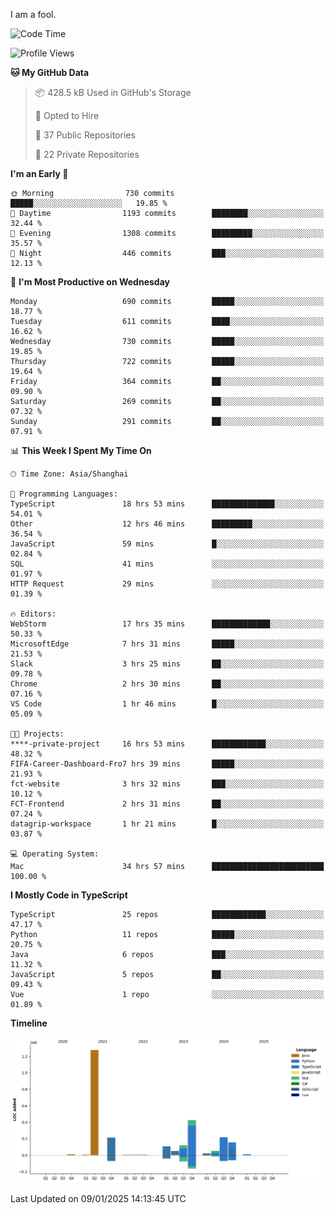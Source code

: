I am a fool.

<!--START_SECTION:waka-->
![Code Time](http://img.shields.io/badge/Code%20Time-2%2C408%20hrs%204%20mins-blue)

![Profile Views](http://img.shields.io/badge/Profile%20Views-0-blue)

**🐱 My GitHub Data** 

> 📦 428.5 kB Used in GitHub's Storage 
 > 
> 💼 Opted to Hire
 > 
> 📜 37 Public Repositories 
 > 
> 🔑 22 Private Repositories 
 > 
**I'm an Early 🐤** 

```text
🌞 Morning                730 commits         █████░░░░░░░░░░░░░░░░░░░░   19.85 % 
🌆 Daytime                1193 commits        ████████░░░░░░░░░░░░░░░░░   32.44 % 
🌃 Evening                1308 commits        █████████░░░░░░░░░░░░░░░░   35.57 % 
🌙 Night                  446 commits         ███░░░░░░░░░░░░░░░░░░░░░░   12.13 % 
```
📅 **I'm Most Productive on Wednesday** 

```text
Monday                   690 commits         █████░░░░░░░░░░░░░░░░░░░░   18.77 % 
Tuesday                  611 commits         ████░░░░░░░░░░░░░░░░░░░░░   16.62 % 
Wednesday                730 commits         █████░░░░░░░░░░░░░░░░░░░░   19.85 % 
Thursday                 722 commits         █████░░░░░░░░░░░░░░░░░░░░   19.64 % 
Friday                   364 commits         ██░░░░░░░░░░░░░░░░░░░░░░░   09.90 % 
Saturday                 269 commits         ██░░░░░░░░░░░░░░░░░░░░░░░   07.32 % 
Sunday                   291 commits         ██░░░░░░░░░░░░░░░░░░░░░░░   07.91 % 
```


📊 **This Week I Spent My Time On** 

```text
🕑︎ Time Zone: Asia/Shanghai

💬 Programming Languages: 
TypeScript               18 hrs 53 mins      ██████████████░░░░░░░░░░░   54.01 % 
Other                    12 hrs 46 mins      █████████░░░░░░░░░░░░░░░░   36.54 % 
JavaScript               59 mins             █░░░░░░░░░░░░░░░░░░░░░░░░   02.84 % 
SQL                      41 mins             ░░░░░░░░░░░░░░░░░░░░░░░░░   01.97 % 
HTTP Request             29 mins             ░░░░░░░░░░░░░░░░░░░░░░░░░   01.39 % 

🔥 Editors: 
WebStorm                 17 hrs 35 mins      █████████████░░░░░░░░░░░░   50.33 % 
MicrosoftEdge            7 hrs 31 mins       █████░░░░░░░░░░░░░░░░░░░░   21.53 % 
Slack                    3 hrs 25 mins       ██░░░░░░░░░░░░░░░░░░░░░░░   09.78 % 
Chrome                   2 hrs 30 mins       ██░░░░░░░░░░░░░░░░░░░░░░░   07.16 % 
VS Code                  1 hr 46 mins        █░░░░░░░░░░░░░░░░░░░░░░░░   05.09 % 

🐱‍💻 Projects: 
****-private-project     16 hrs 53 mins      ████████████░░░░░░░░░░░░░   48.32 % 
FIFA-Career-Dashboard-Fro7 hrs 39 mins       █████░░░░░░░░░░░░░░░░░░░░   21.93 % 
fct-website              3 hrs 32 mins       ███░░░░░░░░░░░░░░░░░░░░░░   10.12 % 
FCT-Frontend             2 hrs 31 mins       ██░░░░░░░░░░░░░░░░░░░░░░░   07.24 % 
datagrip-workspace       1 hr 21 mins        █░░░░░░░░░░░░░░░░░░░░░░░░   03.87 % 

💻 Operating System: 
Mac                      34 hrs 57 mins      █████████████████████████   100.00 % 
```

**I Mostly Code in TypeScript** 

```text
TypeScript               25 repos            ████████████░░░░░░░░░░░░░   47.17 % 
Python                   11 repos            █████░░░░░░░░░░░░░░░░░░░░   20.75 % 
Java                     6 repos             ███░░░░░░░░░░░░░░░░░░░░░░   11.32 % 
JavaScript               5 repos             ██░░░░░░░░░░░░░░░░░░░░░░░   09.43 % 
Vue                      1 repo              ░░░░░░░░░░░░░░░░░░░░░░░░░   01.89 % 
```



**Timeline**

![Lines of Code chart](https://raw.githubusercontent.com/VeejaLiu/VeejaLiu/master/assets/bar_graph.png)


 Last Updated on 09/01/2025 14:13:45 UTC
<!--END_SECTION:waka-->
